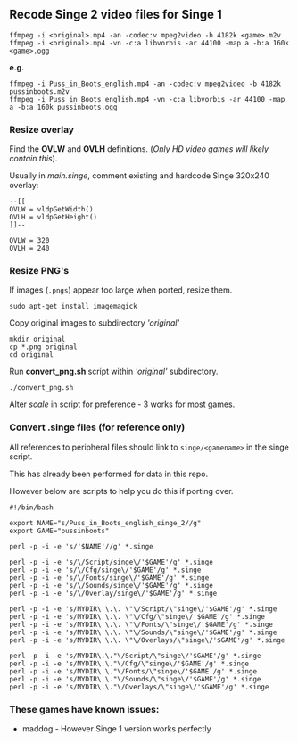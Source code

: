 
Recode Singe 2 video files for Singe 1
--------------------------------------

    ffmpeg -i <original>.mp4 -an -codec:v mpeg2video -b 4182k <game>.m2v
    ffmpeg -i <original>.mp4 -vn -c:a libvorbis -ar 44100 -map a -b:a 160k <game>.ogg

**e.g.**

    ffmpeg -i Puss_in_Boots_english.mp4 -an -codec:v mpeg2video -b 4182k pussinboots.m2v
    ffmpeg -i Puss_in_Boots_english.mp4 -vn -c:a libvorbis -ar 44100 -map a -b:a 160k pussinboots.ogg


### Resize overlay

Find the **OVLW** and **OVLH** definitions. (*Only HD video games will likely contain this*).

Usually in *main.singe*, comment existing and hardcode Singe 320x240 overlay:

    --[[
    OVLW = vldpGetWidth()
    OVLH = vldpGetHeight()
    ]]--

    OVLW = 320
    OVLH = 240

### Resize PNG's

If images (``.pngs``) appear too large when ported, resize them.  

    sudo apt-get install imagemagick

Copy original images to subdirectory *'original'*

    mkdir original
    cp *.png original
    cd original

Run **convert_png.sh** script within *'original'* subdirectory.

    ./convert_png.sh
    
Alter *scale* in script for preference - 3 works for most games.    

### Convert .singe files (for reference only)

All references to peripheral files should link to ``singe/<gamename>`` in the singe script.
    
This has already been performed for data in this repo.

However below are scripts to help you do this if porting over.

    #!/bin/bash
  
    export NAME="s/Puss_in_Boots_english_singe_2//g"
    export GAME="pussinboots"

    perl -p -i -e 's/'$NAME'//g' *.singe

    perl -p -i -e 's/\/Script/singe\/'$GAME'/g' *.singe
    perl -p -i -e 's/\/Cfg/singe\/'$GAME'/g' *.singe
    perl -p -i -e 's/\/Fonts/singe\/'$GAME'/g' *.singe
    perl -p -i -e 's/\/Sounds/singe\/'$GAME'/g' *.singe
    perl -p -i -e 's/\/Overlay/singe\/'$GAME'/g' *.singe

    perl -p -i -e 's/MYDIR\ \.\. \"\/Script/\"singe\/'$GAME'/g' *.singe
    perl -p -i -e 's/MYDIR\ \.\. \"\/Cfg/\"singe\/'$GAME'/g' *.singe
    perl -p -i -e 's/MYDIR\ \.\. \"\/Fonts/\"singe\/'$GAME'/g' *.singe
    perl -p -i -e 's/MYDIR\ \.\. \"\/Sounds/\"singe\/'$GAME'/g' *.singe
    perl -p -i -e 's/MYDIR\ \.\. \"\/Overlays/\"singe\/'$GAME'/g' *.singe

    perl -p -i -e 's/MYDIR\.\."\/Script/\"singe\/'$GAME'/g' *.singe
    perl -p -i -e 's/MYDIR\.\."\/Cfg/\"singe\/'$GAME'/g' *.singe
    perl -p -i -e 's/MYDIR\.\."\/Fonts/\"singe\/'$GAME'/g' *.singe
    perl -p -i -e 's/MYDIR\.\."\/Sounds/\"singe\/'$GAME'/g' *.singe
    perl -p -i -e 's/MYDIR\.\."\/Overlays/\"singe\/'$GAME'/g' *.singe


### These games have known issues:

* maddog - However Singe 1 version works perfectly
